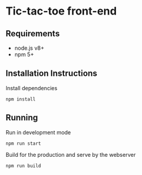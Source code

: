 # Tic-tac-toe front-end

## Requirements

- node.js v8+
- npm 5+

## Installation Instructions

Install dependencies
```
npm install
```

## Running
Run in development mode
```
npm run start
```

Build for the production and serve by the webserver
```
npm run build
```
